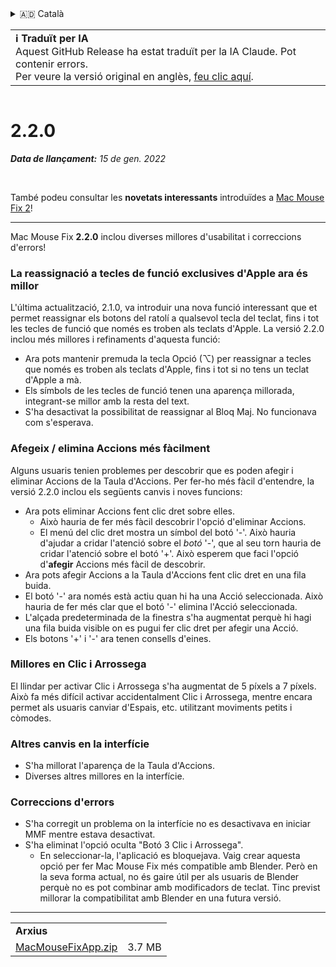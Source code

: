 <details>
<summary>🇦🇩 Català</summary>

[🇬🇧 English (GitHub Release)](https://github.com/noah-nuebling/mac-mouse-fix/releases/tag/2.2.0)\
**🇦🇩 Català**\
[🇩🇪 Deutsch](https://redirect.macmousefix.com/?target=mmf-release&tag=2.2.0&locale=de)\
[🇪🇸 Español](https://redirect.macmousefix.com/?target=mmf-release&tag=2.2.0&locale=es)\
[🇫🇷 Français](https://redirect.macmousefix.com/?target=mmf-release&tag=2.2.0&locale=fr)\
[🇮🇩 Indonesia](https://redirect.macmousefix.com/?target=mmf-release&tag=2.2.0&locale=id)\
[🇮🇹 Italiano](https://redirect.macmousefix.com/?target=mmf-release&tag=2.2.0&locale=it)\
[🇭🇺 Magyar](https://redirect.macmousefix.com/?target=mmf-release&tag=2.2.0&locale=hu)\
[🇳🇱 Nederlands](https://redirect.macmousefix.com/?target=mmf-release&tag=2.2.0&locale=nl)\
[🇵🇱 Polski](https://redirect.macmousefix.com/?target=mmf-release&tag=2.2.0&locale=pl)\
[🇧🇷 Português (Brasil)](https://redirect.macmousefix.com/?target=mmf-release&tag=2.2.0&locale=pt-BR)\
[🇵🇹 Português (Portugal)](https://redirect.macmousefix.com/?target=mmf-release&tag=2.2.0&locale=pt-PT)\
[🇷🇴 Română](https://redirect.macmousefix.com/?target=mmf-release&tag=2.2.0&locale=ro)\
[🇸🇪 Svenska](https://redirect.macmousefix.com/?target=mmf-release&tag=2.2.0&locale=sv)\
[🇻🇳 Tiếng Việt](https://redirect.macmousefix.com/?target=mmf-release&tag=2.2.0&locale=vi)\
[🇹🇷 Türkçe](https://redirect.macmousefix.com/?target=mmf-release&tag=2.2.0&locale=tr)\
[🇨🇿 Čeština](https://redirect.macmousefix.com/?target=mmf-release&tag=2.2.0&locale=cs)\
[🇬🇷 Ελληνικά](https://redirect.macmousefix.com/?target=mmf-release&tag=2.2.0&locale=el)\
[🇷🇺 Русский](https://redirect.macmousefix.com/?target=mmf-release&tag=2.2.0&locale=ru)\
[🇺🇦 Українська](https://redirect.macmousefix.com/?target=mmf-release&tag=2.2.0&locale=uk)\
[🇮🇱 עברית](https://redirect.macmousefix.com/?target=mmf-release&tag=2.2.0&locale=he)\
[🇸🇦 العربية](https://redirect.macmousefix.com/?target=mmf-release&tag=2.2.0&locale=ar)\
[🇮🇳 हिन्दी](https://redirect.macmousefix.com/?target=mmf-release&tag=2.2.0&locale=hi)\
[🇹🇭 ไทย](https://redirect.macmousefix.com/?target=mmf-release&tag=2.2.0&locale=th)\
[🇨🇳 中文 (简体)](https://redirect.macmousefix.com/?target=mmf-release&tag=2.2.0&locale=zh-Hans)\
[🇨🇳 中文 (繁體)](https://redirect.macmousefix.com/?target=mmf-release&tag=2.2.0&locale=zh-Hant)\
[🇭🇰 中文（香港)](https://redirect.macmousefix.com/?target=mmf-release&tag=2.2.0&locale=zh-HK)\
[🇯🇵 日本語](https://redirect.macmousefix.com/?target=mmf-release&tag=2.2.0&locale=ja)\
[🇰🇷 한국어](https://redirect.macmousefix.com/?target=mmf-release&tag=2.2.0&locale=ko)\
[Help translate Mac Mouse Fix to different languages!](https://github.com/noah-nuebling/mac-mouse-fix/discussions/731)
</details>
<table align=><td>
<b>ℹ️ Traduït per IA</b><br>
Aquest GitHub Release ha estat traduït per la IA Claude. Pot contenir errors.<br>
Per veure la versió original en anglès, <a href="https://github.com/noah-nuebling/mac-mouse-fix/releases/tag/2.2.0">feu clic aquí</a>.
</td></table>

<table></table>

# 2.2.0
***Data de llançament:** 15 de gen. 2022*

<br>

També podeu consultar les **novetats interessants** introduïdes a [Mac Mouse Fix 2](https://redirect.macmousefix.com/?target=mmf-release&tag=2.0.0&locale=ca)!

---

Mac Mouse Fix **2.2.0** inclou diverses millores d'usabilitat i correccions d'errors!

### La reassignació a tecles de funció exclusives d'Apple ara és millor

L'última actualització, 2.1.0, va introduir una nova funció interessant que et permet reassignar els botons del ratolí a qualsevol tecla del teclat, fins i tot les tecles de funció que només es troben als teclats d'Apple. La versió 2.2.0 inclou més millores i refinaments d'aquesta funció:

- Ara pots mantenir premuda la tecla Opció (⌥) per reassignar a tecles que només es troben als teclats d'Apple, fins i tot si no tens un teclat d'Apple a mà.
- Els símbols de les tecles de funció tenen una aparença millorada, integrant-se millor amb la resta del text.
- S'ha desactivat la possibilitat de reassignar al Bloq Maj. No funcionava com s'esperava.

### Afegeix / elimina Accions més fàcilment

Alguns usuaris tenien problemes per descobrir que es poden afegir i eliminar Accions de la Taula d'Accions. Per fer-ho més fàcil d'entendre, la versió 2.2.0 inclou els següents canvis i noves funcions:

- Ara pots eliminar Accions fent clic dret sobre elles.
  - Això hauria de fer més fàcil descobrir l'opció d'eliminar Accions.
  - El menú del clic dret mostra un símbol del botó '-'. Això hauria d'ajudar a cridar l'atenció sobre el _botó_ '-', que al seu torn hauria de cridar l'atenció sobre el botó '+'. Això esperem que faci l'opció d'**afegir** Accions més fàcil de descobrir.
- Ara pots afegir Accions a la Taula d'Accions fent clic dret en una fila buida.
- El botó '-' ara només està actiu quan hi ha una Acció seleccionada. Això hauria de fer més clar que el botó '-' elimina l'Acció seleccionada.
- L'alçada predeterminada de la finestra s'ha augmentat perquè hi hagi una fila buida visible on es pugui fer clic dret per afegir una Acció.
- Els botons '+' i '-' ara tenen consells d'eines.

### Millores en Clic i Arrossega

El llindar per activar Clic i Arrossega s'ha augmentat de 5 píxels a 7 píxels. Això fa més difícil activar accidentalment Clic i Arrossega, mentre encara permet als usuaris canviar d'Espais, etc. utilitzant moviments petits i còmodes.

### Altres canvis en la interfície

- S'ha millorat l'aparença de la Taula d'Accions.
- Diverses altres millores en la interfície.

### Correccions d'errors

- S'ha corregit un problema on la interfície no es desactivava en iniciar MMF mentre estava desactivat.
- S'ha eliminat l'opció oculta "Botó 3 Clic i Arrossega".
  - En seleccionar-la, l'aplicació es bloquejava. Vaig crear aquesta opció per fer Mac Mouse Fix més compatible amb Blender. Però en la seva forma actual, no és gaire útil per als usuaris de Blender perquè no es pot combinar amb modificadors de teclat. Tinc previst millorar la compatibilitat amb Blender en una futura versió.

---

<table align="start">
<tr>
    <td colspan=2>
        <b>Arxius</b>
    </td>
</tr>
<tr>
    <td><a href="https://github.com/noah-nuebling/mac-mouse-fix/releases/download/2.2.0/MacMouseFixApp.zip">MacMouseFixApp.zip</a></td>
    <td>3.7 MB</td>
</tr>
</table>